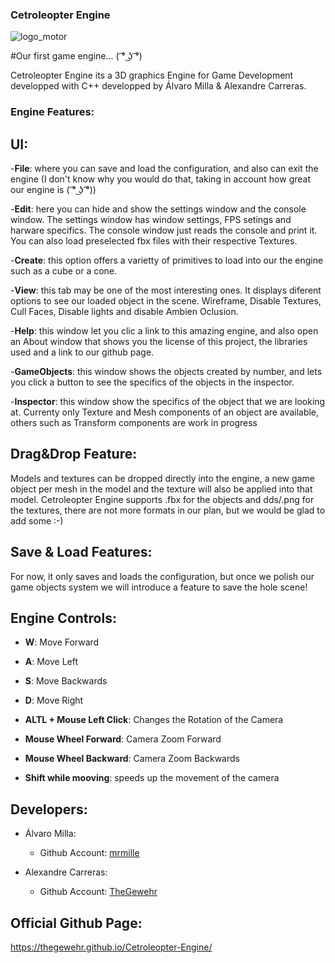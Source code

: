 ### Cetroleopter Engine

![logo_motor](https://user-images.githubusercontent.com/73583005/199374861-d922d9cb-46e2-48f1-bbcb-1b8dc3789e2c.png)

 #Our first game engine... ( ͡° ͜ʖ ͡°)

Cetroleopter Engine its a 3D graphics Engine for Game Development developped with C++ developped by Álvaro Milla & Alexandre Carreras.

### Engine Features:

## UI:

-**File**: where you can save and load the configuration, and also can exit the engine (I don't know why you would do that, taking in account how great our engine is 
( ͡° ͜ʖ ͡°))

-**Edit**: here you can hide and show the settings window and the console window. The settings window has window settings, FPS setings and harware specifics. The console window just reads the console and print it. You can also load preselected fbx files with their respective Textures.

-**Create**: this option offers a varietty of primitives to load into our the engine such as a cube or a cone.

-**View**: this tab may be one of the most interesting ones. It displays diferent options to see our loaded object in the scene. Wireframe, Disable Textures, Cull Faces, Disable lights and disable Ambien Oclusion. 

-**Help**: this window let you clic a link to this amazing engine, and also open an About window that shows you the license of this project, the libraries used and a link to our github page.

-**GameObjects**: this window shows the objects created by number, and lets you click a button to see the specifics of the objects in the inspector.

-**Inspector**: this window show the specifics of the object that we are looking at. Currenty only Texture and Mesh components of an object are available, others such as Transform components are work in progress

## Drag&Drop Feature:

Models and textures can be dropped directly into the engine, a new game object per mesh in the model and the texture will also be applied into that model. Cetroleopter Engine supports .fbx for the objects and dds/.png for the textures, there are not more formats in our plan, but we would be glad to add some :-)

## Save & Load Features:

For now, it only saves and loads the configuration, but once we polish our game objects system we will introduce a feature to save the hole scene!

## Engine Controls:

- **W**: Move Forward

- **A**: Move Left

- **S**: Move Backwards

- **D**: Move Right

- **ALTL + Mouse Left Click**: Changes the Rotation of the Camera

- **Mouse Wheel Forward**: Camera Zoom Forward

- **Mouse Wheel Backward**: Camera Zoom Backwards

- **Shift while mooving**: speeds up the movement of the camera

## Developers:

- Álvaro Milla:
  - Github Account: [mrmille](https://github.com/mrmile)

- Alexandre Carreras:
  - Github Account: [TheGewehr](https://github.com/TheGewehr)
  
## Official Github Page:

https://thegewehr.github.io/Cetroleopter-Engine/
